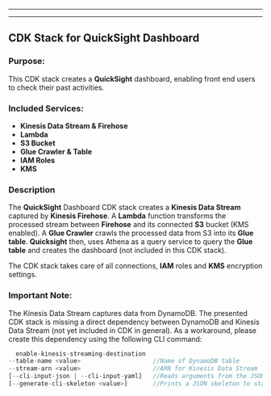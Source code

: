 ***
***
## CDK Stack for QuickSight Dashboard
### Purpose:
This CDK stack creates a **QuickSight** dashboard, enabling front end users to check their past activities.

### Included Services:
- **Kinesis Data Stream & Firehose**
- **Lambda**
- **S3 Bucket**
- **Glue Crawler & Table**
- **IAM Roles**
- **KMS**

### Description
The **QuickSight** Dashboard CDK stack creates a **Kinesis Data Stream** captured by **Kinesis Firehose**. 
A **Lambda** function transforms the processed stream between **Firehose** and its connected **S3** bucket (KMS enabled). 
A **Glue Crawler** crawls the processed data from S3 into its **Glue table**. 
**Quicksight** then, uses Athena as a query service to query the **Glue table** and creates the dashboard (not included in this CDK stack).

The CDK stack takes care of all connections, **IAM** roles and **KMS** encryption settings.

### Important Note:
The Kinesis Data Stream captures data from DynamoDB. The presented CDK stack is missing a direct dependency between DynamoDB and Kinesis Data Stream (not yet included in CDK in general). 
As a workaround, please create this dependency using the following CLI command: 
```js
  enable-kinesis-streaming-destination
--table-name <value>                    //Name of DynamoDB table
--stream-arn <value>                    //ARN for Kinesis Data Stream
[--cli-input-json | --cli-input-yaml]   //Reads arguments from the JSON string provided
[--generate-cli-skeleton <value>]       //Prints a JSON skeleton to standard output without sending an API request
```
